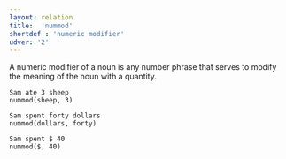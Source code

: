 ```yaml
---
layout: relation
title:  'nummod'
shortdef : 'numeric modifier'
udver: '2'
---
```


A numeric modifier of a noun is any number phrase that serves to
modify the meaning of the noun with a quantity.

~~~ sdparse
Sam ate 3 sheep
nummod(sheep, 3)
~~~

~~~ sdparse
Sam spent forty dollars
nummod(dollars, forty)
~~~

~~~ sdparse
Sam spent $ 40
nummod($, 40)
~~~
<!-- Interlanguage links updated Út 9. května 2023, 20:04:24 CEST -->
